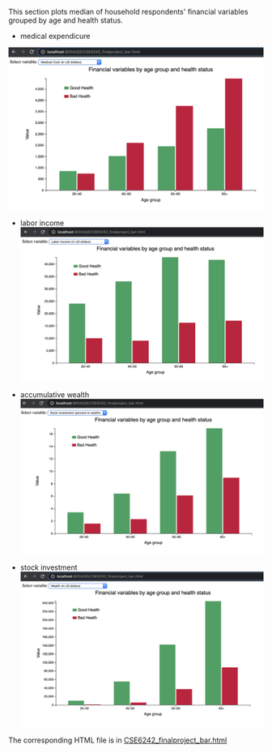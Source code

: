 This section plots median of household respondents' financial variables grouped by age and health status.

* medical expendicure

![GitHub Logo](CSE6242_finalproject_bar_screenshot1.png)


* labor income
![GitHub Logo](CSE6242_finalproject_bar_screenshot2.png)

* accumulative wealth 
![GitHub Logo](CSE6242_finalproject_bar_screenshot3.png)

* stock investment 
![GitHub Logo](CSE6242_finalproject_bar_screenshot4.png)


The corresponding HTML file is in [CSE6242_finalproject_bar.html](https://github.com/shuangke/CSE6242FinalProject/blob/master/CODE/Barplot/CSE6242_finalproject_bar.html)


